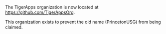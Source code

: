 The TigerApps organization is now located at https://github.com/TigerAppsOrg.

This organization exists to prevent the old name (PrincetonUSG) from being claimed.
